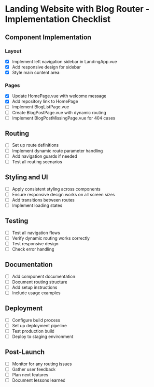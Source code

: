 # Landing Website with Blog Router - Implementation Checklist

## Component Implementation

### Layout

- [x] Implement left navigation sidebar in LandingApp.vue
- [x] Add responsive design for sidebar
- [x] Style main content area

### Pages

- [x] Update HomePage.vue with welcome message
- [x] Add repository link to HomePage
- [ ] Implement BlogListPage.vue
- [ ] Create BlogPostPage.vue with dynamic routing
- [ ] Implement BlogPostMissingPage.vue for 404 cases

## Routing

- [ ] Set up route definitions
- [ ] Implement dynamic route parameter handling
- [ ] Add navigation guards if needed
- [ ] Test all routing scenarios

## Styling and UI

- [ ] Apply consistent styling across components
- [ ] Ensure responsive design works on all screen sizes
- [ ] Add transitions between routes
- [ ] Implement loading states

## Testing

- [ ] Test all navigation flows
- [ ] Verify dynamic routing works correctly
- [ ] Test responsive design
- [ ] Check error handling

## Documentation

- [ ] Add component documentation
- [ ] Document routing structure
- [ ] Add setup instructions
- [ ] Include usage examples

## Deployment

- [ ] Configure build process
- [ ] Set up deployment pipeline
- [ ] Test production build
- [ ] Deploy to staging environment

## Post-Launch

- [ ] Monitor for any routing issues
- [ ] Gather user feedback
- [ ] Plan next features
- [ ] Document lessons learned
